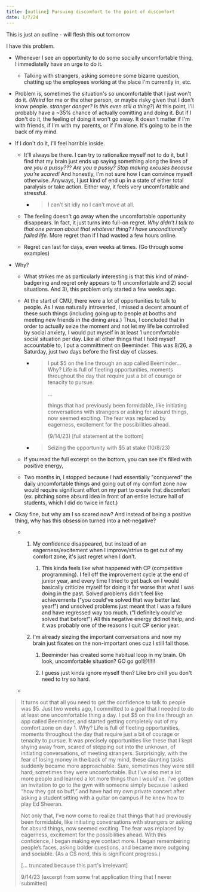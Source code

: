 ```yaml
---
title: [outline] Pursuing discomfort to the point of discomfort
date: 1/7/24
---
```


This is just an outline - will flesh this out tomorrow

I have this problem.

- Whenever I see an opportunity to do some socially uncomfortable thing, I immediatelly have an urge to do it.

  - Talking with strangers, asking someone some bizarre question, chatting up the employees working at the place I'm currently in, etc.

- Problem is, sometimes the situation's so uncomfortable that I just won't do it. (_Weird_ for me or the other person, or maybe risky given that I don't know people. _stranger danger? Is this even still a thing?_) At this point, I'll probably have a ~35% chance of actually comitting and doing it. But if I don't do it, the feeling of doing it won't go away. It doesn't matter if I'm with friends, if I'm with my parents, or if I'm alone. It's going to be in the back of my mind.

- If I don't do it, I'll feel horrible inside.

  - It'll always be there. I can try to rationalize myself not to do it, but I find that my brain just ends up saying something along the lines of _are you a pussy??? Are you a pussy? Stop making excuses because you're scared!_ And honestly, I'm not sure how I can convince myself otherwise. Anyways, I just kind of end up in a state of either total paralysis or take action. Either way, it feels very uncomfortable and stressful.

    - > I can't sit idly no I can't move at all.

  - The feeling doesn't go away when the uncomfortable opportunity disappears. In fact, it just turns into full-on regret. _Why didn't I talk to that one person about that whatever thing? I have unconditionally failed life._ More regret than if I had wasted a few hours online.

  - Regret can last for days, even weeks at times. (Go through some examples)

- Why?

  - What strikes me as particularly interesting is that this kind of mind-badgering and regret only appears to 1) uncomfortable and 2) social situations. And 3), this problem only started a few weeks ago.

  - At the start of CMU, there were a lot of opportunities to talk to people. As I was naturally introverted, I missed a decent amount of these such things (including going up to people at booths and meeting new friends in the dining area.) Thus, I concluded that in order to actually seize the moment and not let my life be controlled by social anxiety, I would put myself in at least 1 uncomfortable social situation per day. Like all other things that I hold myself accountable to, I put a committment on Beeminder. This was 8/26, a Saturday, just two days before the first day of classes.

    - > I put $5 on the line through an app called Beeminder... Why? Life is full of fleeting opportunities, moments throughout the day that require just a bit of courage or tenacity to pursue.
      >
      > ...
      >
      > things that had previously been formidable, like initiating conversations with strangers or asking for absurd things, now seemed exciting. The fear was replaced by eagerness, excitement for the possibilities ahead.
      >
      > (9/14/23) [full statement at the bottom]

    - > Seizing the opportunity with $5 at stake (10/8/23)

  - If you read the full excerpt on the bottom, you can see it's filled with positive energy,

  - Two months in, I stopped because I had essentially "conquered" the daily uncomfortable things and going out of my comfort zone now would require significant effort on my part to create that discomfort (ex. pitching some absurd idea in front of an entire lecture hall of students, which I did do twice in fact.)

- Okay fine, but why am I so scared now? And instead of being a positive thing, why has this obsession turned into a net-negative?

  - 1. My confidence disappeared, but instead of an eagerness/excitement when I improve/strive to get out of my comfort zone, it's just regret when I don't.

       1. This kinda feels like what happened with CP (competitive programming). I fell off the improvement cycle at the end of junior year, and every time I tried to get back on I would basically criticize myself for doing it far worse that what I was doing in the past. Solved problems didn't feel like achievements ("you could've solved that way better last year!") and unsolved problems just meant that I was a failure and have regressed way too much. ("I definitely could've solved that before!") All this negative energy did not help, and it was probably one of the reasons I quit CP senior year.

    2. I'm already siezing the important conversations and now my brain just fixates on the non-important ones cuz I still fail those.

       1. Beeminder has created some habitual loop in my brain. Oh look, uncomfortable situation? GO go go!@!!!!!

       2. I guess just kinda ignore myself then? Like bro chill you don't need to try so hard.

  -

> It turns out that all you need to get the confidence to talk to people was \$5. Just two weeks ago, I committed to a goal that I needed to do at least one uncomfortable thing a day. I put $5 on the line through an app called Beeminder, and started getting completely out of my comfort zone on day 1. Why? Life is full of fleeting opportunities, moments throughout the day that require just a bit of courage or tenacity to pursue. It was precisely opportunities like these that I kept shying away from, scared of stepping out into the unknown, of initiating conversations, of meeting strangers. Surprisingly, with the fear of losing money in the back of my mind, these daunting tasks suddenly became more approachable. Sure, sometimes they were still hard, sometimes they were uncomfortable. But I’ve also met a lot more people and learned a lot more things than I would’ve. I’ve gotten an invitation to go to the gym with someone simply because I asked “how they got so buff,” and have had my own private concert after asking a student sitting with a guitar on campus if he knew how to play Ed Sheeran.
>
> Not only that, I’ve now come to realize that things that had previously been formidable, like initiating conversations with strangers or asking for absurd things, now seemed exciting. The fear was replaced by eagerness, excitement for the possibilities ahead. With this confidence, I began making eye contact more. I began remembering people’s faces, asking bolder questions, and became more outgoing and sociable. (As a CS nerd, this is significant progress.)
>
> [... truncated because this part's irrelevant]
>
> 9/14/23 (excerpt from some frat application thing that I never submitted)
